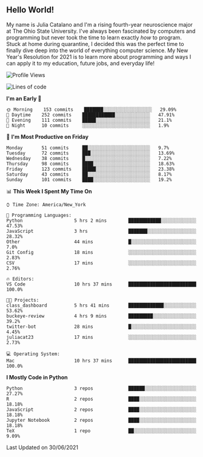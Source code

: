## Hello World!

My name is Julia Catalano and I'm a rising fourth-year neuroscience major at The Ohio State University. I've always been fascinated by computers and programming but never took the time to learn exactly *how* to program. Stuck at home during quarantine, I decided this was the perfect time to finally dive deep into the world of everything computer science. My New Year's Resolution for 2021 is to learn more about programming and ways I can apply it to my education, future jobs, and everyday life! 





<!--START_SECTION:waka-->
![Profile Views](http://img.shields.io/badge/Profile%20Views-221-blue)

![Lines of code](https://img.shields.io/badge/From%20Hello%20World%20I%27ve%20Written-652283%20lines%20of%20code-blue)

**I'm an Early 🐤** 

```text
🌞 Morning    153 commits    ███████░░░░░░░░░░░░░░░░░░   29.09% 
🌆 Daytime    252 commits    ████████████░░░░░░░░░░░░░   47.91% 
🌃 Evening    111 commits    █████░░░░░░░░░░░░░░░░░░░░   21.1% 
🌙 Night      10 commits     ░░░░░░░░░░░░░░░░░░░░░░░░░   1.9%

```
📅 **I'm Most Productive on Friday** 

```text
Monday       51 commits     ██░░░░░░░░░░░░░░░░░░░░░░░   9.7% 
Tuesday      72 commits     ███░░░░░░░░░░░░░░░░░░░░░░   13.69% 
Wednesday    38 commits     █░░░░░░░░░░░░░░░░░░░░░░░░   7.22% 
Thursday     98 commits     ████░░░░░░░░░░░░░░░░░░░░░   18.63% 
Friday       123 commits    █████░░░░░░░░░░░░░░░░░░░░   23.38% 
Saturday     43 commits     ██░░░░░░░░░░░░░░░░░░░░░░░   8.17% 
Sunday       101 commits    ████░░░░░░░░░░░░░░░░░░░░░   19.2%

```


📊 **This Week I Spent My Time On** 

```text
⌚︎ Time Zone: America/New_York

💬 Programming Languages: 
Python                   5 hrs 2 mins        ████████████░░░░░░░░░░░░░   47.53% 
JavaScript               3 hrs               ███████░░░░░░░░░░░░░░░░░░   28.32% 
Other                    44 mins             █░░░░░░░░░░░░░░░░░░░░░░░░   7.0% 
Git Config               18 mins             ░░░░░░░░░░░░░░░░░░░░░░░░░   2.83% 
CSV                      17 mins             ░░░░░░░░░░░░░░░░░░░░░░░░░   2.76%

🔥 Editors: 
VS Code                  10 hrs 37 mins      █████████████████████████   100.0%

🐱‍💻 Projects: 
class_dashboard          5 hrs 41 mins       █████████████░░░░░░░░░░░░   53.62% 
buckeye-review           4 hrs 9 mins        █████████░░░░░░░░░░░░░░░░   39.2% 
twitter-bot              28 mins             █░░░░░░░░░░░░░░░░░░░░░░░░   4.45% 
juliacat23               17 mins             ░░░░░░░░░░░░░░░░░░░░░░░░░   2.73%

💻 Operating System: 
Mac                      10 hrs 37 mins      █████████████████████████   100.0%

```

**I Mostly Code in Python** 

```text
Python                   3 repos             ██████░░░░░░░░░░░░░░░░░░░   27.27% 
R                        2 repos             ████░░░░░░░░░░░░░░░░░░░░░   18.18% 
JavaScript               2 repos             ████░░░░░░░░░░░░░░░░░░░░░   18.18% 
Jupyter Notebook         2 repos             ████░░░░░░░░░░░░░░░░░░░░░   18.18% 
TeX                      1 repo              ██░░░░░░░░░░░░░░░░░░░░░░░   9.09%

```



 Last Updated on 30/06/2021
<!--END_SECTION:waka-->
